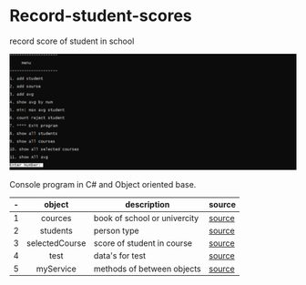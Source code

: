 # Record-student-scores
record score of student in school

![menu](https://github.com/lpln25/Record-student-scores/blob/master/Image/menu.png)

Console program in C# and Object oriented base.

|-|object|description|source|
|---|:---:|---|---|
|1|cources| book of school or univercity|[source](https://github.com/lpln25/Record-student-scores/tree/master/solution/entity/courses.cs)|
|2|students|person type|[source](https://github.com/lpln25/Record-student-scores/tree/master/solution/entity/students.cs)|
|3|selectedCourse| score of student in course|[source](https://github.com/lpln25/Record-student-scores/tree/master/solution/entity/selectCourses.cs)|
|4|test|data's for test|[source](https://github.com/lpln25/Record-student-scores/tree/master/solution/entity/test.cs)|
|5|myService|methods of between objects|[source](https://github.com/lpln25/Record-student-scores/tree/master/solution/entity/myService.cs)|

